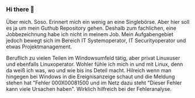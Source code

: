 ### Hi there 👋

Über mich. Soso. Erinnert mich ein wenig an eine Singlebörse. Aber hier soll es ja um mein Guthub Repository gehen. Deshalb zum fachlichen, eine Jobbezeichnung habe ich nicht in meinem Job. Mein Aufgabengebiet jedoch bewegt sich im Bereich IT Systemoperator, IT Securityoperator und etwas Projektmanagement.

Beruflich zu vielen Teilen im Windowsumfeld tätig, aber privat Linuxuser und ebenfalls Linuxoperator. Wohler fühle ich mich in und mit Linux, denn da weiß ich was, wo und wie bis ins Deteil macht. Hilreich wenn man hingegen bei Windows in die Ereignisanzeige schaut und die Meldung stehen hat "Fehler 000X00081500 und im Netz dazu steht "Dieser Fehler kann viele Ursachen haben". Wirklich hilfreich bei der Fehleranalyse.
